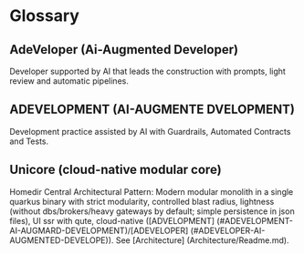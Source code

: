 # Glossary

## AdeVeloper (Ai-Augmented Developer)
Developer supported by AI that leads the construction with prompts, light review and automatic pipelines.

## ADEVELOPMENT (AI-AUGMENTE DVELOPMENT)
Development practice assisted by AI with Guardrails, Automated Contracts and Tests.

## Unicore (cloud-native modular core)
Homedir Central Architectural Pattern: Modern modular monolith in a single quarkus binary with strict modularity, controlled blast radius, lightness (without dbs/brokers/heavy gateways by default; simple persistence in json files), UI ssr with qute, cloud-native ([ADVELOPMENT] (#ADEVELOPMENT-AI-AUGMARD-DEVELOPMENT)/[ADEVELOPER] (#ADEVELOPER-AI-AUGMENTED-DEVELOPE)). See [Architecture] (Architecture/Readme.md).